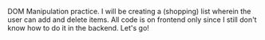 DOM Manipulation practice. I will be creating a (shopping) list wherein the user can add and delete items. All code is on frontend only since I still don't know how to do it in the backend. Let's go!